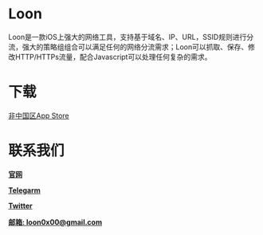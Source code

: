 # Loon
Loon是一款iOS上强大的网络工具，支持基于域名、IP、URL，SSID规则进行分流，强大的策略组组合可以满足任何的网络分流需求；Loon可以抓取、保存、修改HTTP/HTTPs流量，配合Javascript可以处理任何复杂的需求。

# 下载
[非中国区App Store](https://itunes.apple.com/in/app/id1373567447)

# 联系我们
**[官网](http://nsloon.com)**

**[Telegarm](https://t.me/Loon0x00)**

**[Twitter](https://twitter.com/loon0x00)**

**[邮箱: loon0x00@gmail.com](loon0x00@gmail.com)**